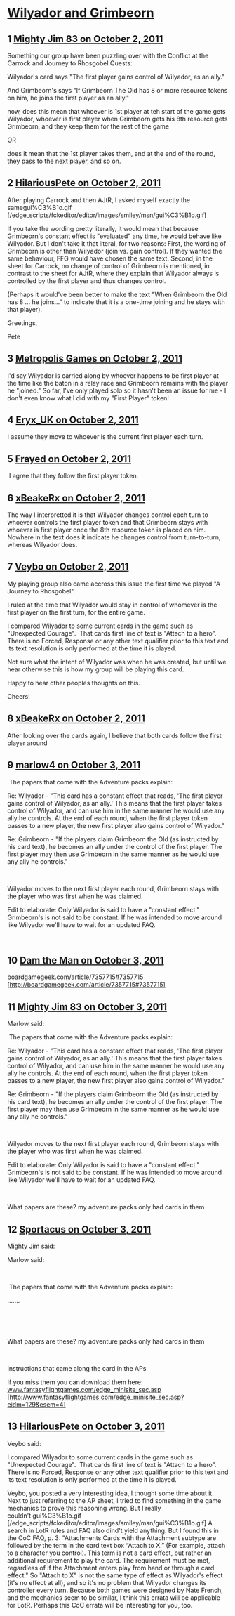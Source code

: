 # [Wilyador and Grimbeorn](https://community.fantasyflightgames.com/topic/54069-wilyador-and-grimbeorn/)

## 1 [Mighty Jim 83 on October 2, 2011](https://community.fantasyflightgames.com/topic/54069-wilyador-and-grimbeorn/?do=findComment&comment=535964)

Something our group have been puzzling over with the Conflict at the Carrock and Journey to Rhosgobel Quests:

Wilyador's card says "The first player gains control of Wilyador, as an ally."

And Grimbeorn's says "If Grimbeorn The Old has 8 or more resource tokens on him, he joins the first player as an ally."

now, does this mean that whoever is 1st player at teh start of the game gets Wilyador, whoever is first player when Grimbeorn gets his 8th resource gets Grimbeorn, and they keep them for the rest of the game

OR

does it mean that the 1st player takes them, and at the end of the round, they pass to the next player, and so on.
 

## 2 [HilariousPete on October 2, 2011](https://community.fantasyflightgames.com/topic/54069-wilyador-and-grimbeorn/?do=findComment&comment=535971)

After playing Carrock and then AJtR, I asked myself exactly the samegui%C3%B1o.gif [/edge_scripts/fckeditor/editor/images/smiley/msn/gui%C3%B1o.gif]

If you take the wording pretty literally, it would mean that because Grimbeorn's constant effect is "evaluated" any time, he would behave like Wilyador. But I don't take it that literal, for two reasons: First, the wording of Grimbeorn is other than Wilyador (join vs. gain control). If they wanted the same behaviour, FFG would have chosen the same text. Second, in the sheet for Carrock, no change of control of Grimbeorn is mentioned, in contrast to the sheet for AJtR, where they explain that Wilyador always is controlled by the first player and thus changes control.

(Perhaps it would've been better to make the text "When Grimbeorn the Old has 8 ... he joins..." to indicate that it is a one-time joining and he stays with that player).

Greetings,

Pete

## 3 [Metropolis Games on October 2, 2011](https://community.fantasyflightgames.com/topic/54069-wilyador-and-grimbeorn/?do=findComment&comment=535973)

I'd say Wilyador is carried along by whoever happens to be first player at the time like the baton in a relay race and Grimbeorn remains with the player he "joined." So far, I've only played solo so it hasn't been an issue for me - I don't even know what I did with my "First Player" token!

## 4 [Eryx_UK on October 2, 2011](https://community.fantasyflightgames.com/topic/54069-wilyador-and-grimbeorn/?do=findComment&comment=536022)

I assume they move to whoever is the current first player each turn. 

## 5 [Frayed on October 2, 2011](https://community.fantasyflightgames.com/topic/54069-wilyador-and-grimbeorn/?do=findComment&comment=536031)

 I agree that they follow the first player token.

## 6 [xBeakeRx on October 2, 2011](https://community.fantasyflightgames.com/topic/54069-wilyador-and-grimbeorn/?do=findComment&comment=536058)

The way I interpretted it is that Wilyador changes control each turn to whoever controls the first player token and that Grimbeorn stays with whoever is first player once the 8th resource token is placed on him.  Nowhere in the text does it indicate he changes control from turn-to-turn, whereas Wilyador does.

## 7 [Veybo on October 2, 2011](https://community.fantasyflightgames.com/topic/54069-wilyador-and-grimbeorn/?do=findComment&comment=536062)

My playing group also came accross this issue the first time we played "A Journey to Rhosgobel".

I ruled at the time that Wilyador would stay in control of whomever is the first player on the first turn, for the entire game.

I compared Wilyador to some current cards in the game such as "Unexpected Courage".  That cards first line of text is "Attach to a hero".  There is no Forced, Response or any other text qualifier prior to this text and its text resolution is only performed at the time it is played.

Not sure what the intent of Wilyador was when he was created, but until we hear otherwise this is how my group will be playing this card.

Happy to hear other peoples thoughts on this.

Cheers!

## 8 [xBeakeRx on October 2, 2011](https://community.fantasyflightgames.com/topic/54069-wilyador-and-grimbeorn/?do=findComment&comment=536070)

After looking over the cards again, I believe that both cards follow the first player around

## 9 [marlow4 on October 3, 2011](https://community.fantasyflightgames.com/topic/54069-wilyador-and-grimbeorn/?do=findComment&comment=536121)

 The papers that come with the Adventure packs explain:

Re: Wilyador - "This card has a constant effect that reads, 'The first player gains control of Wilyador, as an ally.' This means that the first player takes control of Wilyador, and can use him in the same manner he would use any ally he controls. At the end of each round, when the first player token passes to a new player, the new first player also gains control of Wilyador."

Re: Grimbeorn - "If the players claim Grimbeorn the Old (as instructed by his card text), he becomes an ally under the control of the first player. The first player may then use Grimbeorn in the same manner as he would use any ally he controls."

 

Wilyador moves to the next first player each round, Grimbeorn stays with the player who was first when he was claimed.

Edit to elaborate: Only Wilyador is said to have a "constant effect." Grimbeorn's is not said to be constant. If he was intended to move around like Wilyador we'll have to wait for an updated FAQ.

 

## 10 [Dam the Man on October 3, 2011](https://community.fantasyflightgames.com/topic/54069-wilyador-and-grimbeorn/?do=findComment&comment=536125)

boardgamegeek.com/article/7357715#7357715 [http://boardgamegeek.com/article/7357715#7357715]

## 11 [Mighty Jim 83 on October 3, 2011](https://community.fantasyflightgames.com/topic/54069-wilyador-and-grimbeorn/?do=findComment&comment=536147)

Marlow said:

 The papers that come with the Adventure packs explain:

Re: Wilyador - "This card has a constant effect that reads, 'The first player gains control of Wilyador, as an ally.' This means that the first player takes control of Wilyador, and can use him in the same manner he would use any ally he controls. At the end of each round, when the first player token passes to a new player, the new first player also gains control of Wilyador."

Re: Grimbeorn - "If the players claim Grimbeorn the Old (as instructed by his card text), he becomes an ally under the control of the first player. The first player may then use Grimbeorn in the same manner as he would use any ally he controls."

 

Wilyador moves to the next first player each round, Grimbeorn stays with the player who was first when he was claimed.

Edit to elaborate: Only Wilyador is said to have a "constant effect." Grimbeorn's is not said to be constant. If he was intended to move around like Wilyador we'll have to wait for an updated FAQ.

 



What papers are these? my adventure packs only had cards in them

## 12 [Sportacus on October 3, 2011](https://community.fantasyflightgames.com/topic/54069-wilyador-and-grimbeorn/?do=findComment&comment=536152)

Mighty Jim said:

Marlow said:

 

 The papers that come with the Adventure packs explain:

....... 

 

 

What papers are these? my adventure packs only had cards in them



 

Instructions that came along the card in the APs

If you miss them you can download them here: www.fantasyflightgames.com/edge_minisite_sec.asp [http://www.fantasyflightgames.com/edge_minisite_sec.asp?eidm=129&esem=4]

## 13 [HilariousPete on October 3, 2011](https://community.fantasyflightgames.com/topic/54069-wilyador-and-grimbeorn/?do=findComment&comment=536274)

Veybo said:

I compared Wilyador to some current cards in the game such as "Unexpected Courage".  That cards first line of text is "Attach to a hero".  There is no Forced, Response or any other text qualifier prior to this text and its text resolution is only performed at the time it is played.



Veybo, you posted a very interesting idea, I thought some time about it. Next to just referring to the AP sheet, I tried to find something in the game mechanics to prove this reasoning wrong. But I really couldn't gui%C3%B1o.gif [/edge_scripts/fckeditor/editor/images/smiley/msn/gui%C3%B1o.gif] A search in LotR rules and FAQ also dind't yield anything. But I found this in the CoC FAQ, p. 3:
"Attachments
Cards with the Attachment subtype are followed by the term in the card text box “Attach to X.” (For example, attach to a character you control). This term is not a card effect, but rather an additional requirement to play the card. The requirement must be met, regardless of if the Attachment enters play from hand or through a card effect."
So "Attach to X" is not the same type of effect as Wilyador's effect (it's no effect at all), and so it's no problem that Wilyador changes its controller every turn. Because both games were designed by Nate French, and the mechanics seem to be similar, I think this errata will be applicable for LotR. Perhaps this CoC errata will be interesting for you, too.


